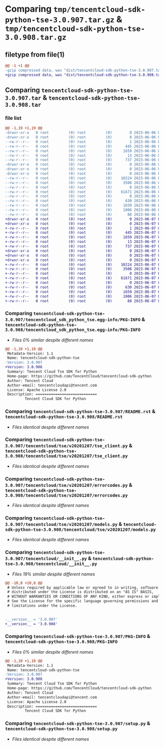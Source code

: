 # Comparing `tmp/tencentcloud-sdk-python-tse-3.0.907.tar.gz` & `tmp/tencentcloud-sdk-python-tse-3.0.908.tar.gz`

## filetype from file(1)

```diff
@@ -1 +1 @@
-gzip compressed data, was "dist/tencentcloud-sdk-python-tse-3.0.907.tar", last modified: Tue Jun  6 02:38:25 2023, max compression
+gzip compressed data, was "dist/tencentcloud-sdk-python-tse-3.0.908.tar", last modified: Wed Jun  7 00:35:40 2023, max compression
```

## Comparing `tencentcloud-sdk-python-tse-3.0.907.tar` & `tencentcloud-sdk-python-tse-3.0.908.tar`

### file list

```diff
@@ -1,19 +1,19 @@
-drwxr-xr-x   0 root         (0) root         (0)        0 2023-06-06 02:38:25.000000 tencentcloud-sdk-python-tse-3.0.907/
-drwxr-xr-x   0 root         (0) root         (0)        0 2023-06-06 02:38:25.000000 tencentcloud-sdk-python-tse-3.0.907/tencentcloud_sdk_python_tse.egg-info/
--rw-r--r--   0 root         (0) root         (0)        1 2023-06-06 02:38:25.000000 tencentcloud-sdk-python-tse-3.0.907/tencentcloud_sdk_python_tse.egg-info/dependency_links.txt
--rw-r--r--   0 root         (0) root         (0)      445 2023-06-06 02:38:25.000000 tencentcloud-sdk-python-tse-3.0.907/tencentcloud_sdk_python_tse.egg-info/SOURCES.txt
--rw-r--r--   0 root         (0) root         (0)     1659 2023-06-06 02:38:25.000000 tencentcloud-sdk-python-tse-3.0.907/tencentcloud_sdk_python_tse.egg-info/PKG-INFO
--rw-r--r--   0 root         (0) root         (0)       13 2023-06-06 02:38:25.000000 tencentcloud-sdk-python-tse-3.0.907/tencentcloud_sdk_python_tse.egg-info/top_level.txt
--rw-r--r--   0 root         (0) root         (0)      737 2023-06-06 02:38:25.000000 tencentcloud-sdk-python-tse-3.0.907/README.rst
-drwxr-xr-x   0 root         (0) root         (0)        0 2023-06-06 02:38:25.000000 tencentcloud-sdk-python-tse-3.0.907/tencentcloud/
-drwxr-xr-x   0 root         (0) root         (0)        0 2023-06-06 02:38:25.000000 tencentcloud-sdk-python-tse-3.0.907/tencentcloud/tse/
-drwxr-xr-x   0 root         (0) root         (0)        0 2023-06-06 02:38:25.000000 tencentcloud-sdk-python-tse-3.0.907/tencentcloud/tse/v20201207/
--rw-r--r--   0 root         (0) root         (0)    10224 2023-06-06 02:38:25.000000 tencentcloud-sdk-python-tse-3.0.907/tencentcloud/tse/v20201207/tse_client.py
--rw-r--r--   0 root         (0) root         (0)     3508 2023-06-06 02:38:25.000000 tencentcloud-sdk-python-tse-3.0.907/tencentcloud/tse/v20201207/errorcodes.py
--rw-r--r--   0 root         (0) root         (0)        0 2023-06-06 02:38:25.000000 tencentcloud-sdk-python-tse-3.0.907/tencentcloud/tse/v20201207/__init__.py
--rw-r--r--   0 root         (0) root         (0)    61671 2023-06-06 02:38:25.000000 tencentcloud-sdk-python-tse-3.0.907/tencentcloud/tse/v20201207/models.py
--rw-r--r--   0 root         (0) root         (0)        0 2023-06-06 02:38:25.000000 tencentcloud-sdk-python-tse-3.0.907/tencentcloud/tse/__init__.py
--rw-r--r--   0 root         (0) root         (0)      630 2023-06-06 02:38:25.000000 tencentcloud-sdk-python-tse-3.0.907/tencentcloud/__init__.py
--rw-r--r--   0 root         (0) root         (0)     1659 2023-06-06 02:38:25.000000 tencentcloud-sdk-python-tse-3.0.907/PKG-INFO
--rw-r--r--   0 root         (0) root         (0)     1006 2023-06-06 02:38:25.000000 tencentcloud-sdk-python-tse-3.0.907/setup.py
--rw-r--r--   0 root         (0) root         (0)       88 2023-06-06 02:38:25.000000 tencentcloud-sdk-python-tse-3.0.907/setup.cfg
+drwxr-xr-x   0 root         (0) root         (0)        0 2023-06-07 00:35:40.000000 tencentcloud-sdk-python-tse-3.0.908/
+drwxr-xr-x   0 root         (0) root         (0)        0 2023-06-07 00:35:40.000000 tencentcloud-sdk-python-tse-3.0.908/tencentcloud_sdk_python_tse.egg-info/
+-rw-r--r--   0 root         (0) root         (0)        1 2023-06-07 00:35:40.000000 tencentcloud-sdk-python-tse-3.0.908/tencentcloud_sdk_python_tse.egg-info/dependency_links.txt
+-rw-r--r--   0 root         (0) root         (0)      445 2023-06-07 00:35:40.000000 tencentcloud-sdk-python-tse-3.0.908/tencentcloud_sdk_python_tse.egg-info/SOURCES.txt
+-rw-r--r--   0 root         (0) root         (0)     1659 2023-06-07 00:35:40.000000 tencentcloud-sdk-python-tse-3.0.908/tencentcloud_sdk_python_tse.egg-info/PKG-INFO
+-rw-r--r--   0 root         (0) root         (0)       13 2023-06-07 00:35:40.000000 tencentcloud-sdk-python-tse-3.0.908/tencentcloud_sdk_python_tse.egg-info/top_level.txt
+-rw-r--r--   0 root         (0) root         (0)      737 2023-06-07 00:35:40.000000 tencentcloud-sdk-python-tse-3.0.908/README.rst
+drwxr-xr-x   0 root         (0) root         (0)        0 2023-06-07 00:35:40.000000 tencentcloud-sdk-python-tse-3.0.908/tencentcloud/
+drwxr-xr-x   0 root         (0) root         (0)        0 2023-06-07 00:35:40.000000 tencentcloud-sdk-python-tse-3.0.908/tencentcloud/tse/
+drwxr-xr-x   0 root         (0) root         (0)        0 2023-06-07 00:35:40.000000 tencentcloud-sdk-python-tse-3.0.908/tencentcloud/tse/v20201207/
+-rw-r--r--   0 root         (0) root         (0)    10224 2023-06-07 00:35:40.000000 tencentcloud-sdk-python-tse-3.0.908/tencentcloud/tse/v20201207/tse_client.py
+-rw-r--r--   0 root         (0) root         (0)     3508 2023-06-07 00:35:40.000000 tencentcloud-sdk-python-tse-3.0.908/tencentcloud/tse/v20201207/errorcodes.py
+-rw-r--r--   0 root         (0) root         (0)        0 2023-06-07 00:35:40.000000 tencentcloud-sdk-python-tse-3.0.908/tencentcloud/tse/v20201207/__init__.py
+-rw-r--r--   0 root         (0) root         (0)    61671 2023-06-07 00:35:40.000000 tencentcloud-sdk-python-tse-3.0.908/tencentcloud/tse/v20201207/models.py
+-rw-r--r--   0 root         (0) root         (0)        0 2023-06-07 00:35:40.000000 tencentcloud-sdk-python-tse-3.0.908/tencentcloud/tse/__init__.py
+-rw-r--r--   0 root         (0) root         (0)      630 2023-06-07 00:35:40.000000 tencentcloud-sdk-python-tse-3.0.908/tencentcloud/__init__.py
+-rw-r--r--   0 root         (0) root         (0)     1659 2023-06-07 00:35:40.000000 tencentcloud-sdk-python-tse-3.0.908/PKG-INFO
+-rw-r--r--   0 root         (0) root         (0)     1006 2023-06-07 00:35:40.000000 tencentcloud-sdk-python-tse-3.0.908/setup.py
+-rw-r--r--   0 root         (0) root         (0)       88 2023-06-07 00:35:40.000000 tencentcloud-sdk-python-tse-3.0.908/setup.cfg
```

### Comparing `tencentcloud-sdk-python-tse-3.0.907/tencentcloud_sdk_python_tse.egg-info/PKG-INFO` & `tencentcloud-sdk-python-tse-3.0.908/tencentcloud_sdk_python_tse.egg-info/PKG-INFO`

 * *Files 0% similar despite different names*

```diff
@@ -1,10 +1,10 @@
 Metadata-Version: 1.1
 Name: tencentcloud-sdk-python-tse
-Version: 3.0.907
+Version: 3.0.908
 Summary: Tencent Cloud Tse SDK for Python
 Home-page: https://github.com/TencentCloud/tencentcloud-sdk-python
 Author: Tencent Cloud
 Author-email: tencentcloudapi@tencent.com
 License: Apache License 2.0
 Description: ============================
         Tencent Cloud SDK for Python
```

### Comparing `tencentcloud-sdk-python-tse-3.0.907/README.rst` & `tencentcloud-sdk-python-tse-3.0.908/README.rst`

 * *Files identical despite different names*

### Comparing `tencentcloud-sdk-python-tse-3.0.907/tencentcloud/tse/v20201207/tse_client.py` & `tencentcloud-sdk-python-tse-3.0.908/tencentcloud/tse/v20201207/tse_client.py`

 * *Files identical despite different names*

### Comparing `tencentcloud-sdk-python-tse-3.0.907/tencentcloud/tse/v20201207/errorcodes.py` & `tencentcloud-sdk-python-tse-3.0.908/tencentcloud/tse/v20201207/errorcodes.py`

 * *Files identical despite different names*

### Comparing `tencentcloud-sdk-python-tse-3.0.907/tencentcloud/tse/v20201207/models.py` & `tencentcloud-sdk-python-tse-3.0.908/tencentcloud/tse/v20201207/models.py`

 * *Files identical despite different names*

### Comparing `tencentcloud-sdk-python-tse-3.0.907/tencentcloud/__init__.py` & `tencentcloud-sdk-python-tse-3.0.908/tencentcloud/__init__.py`

 * *Files 19% similar despite different names*

```diff
@@ -10,8 +10,8 @@
 # Unless required by applicable law or agreed to in writing, software
 # distributed under the License is distributed on an "AS IS" BASIS,
 # WITHOUT WARRANTIES OR CONDITIONS OF ANY KIND, either express or implied.
 # See the License for the specific language governing permissions and
 # limitations under the License.
 
 
-__version__ = '3.0.907'
+__version__ = '3.0.908'
```

### Comparing `tencentcloud-sdk-python-tse-3.0.907/PKG-INFO` & `tencentcloud-sdk-python-tse-3.0.908/PKG-INFO`

 * *Files 0% similar despite different names*

```diff
@@ -1,10 +1,10 @@
 Metadata-Version: 1.1
 Name: tencentcloud-sdk-python-tse
-Version: 3.0.907
+Version: 3.0.908
 Summary: Tencent Cloud Tse SDK for Python
 Home-page: https://github.com/TencentCloud/tencentcloud-sdk-python
 Author: Tencent Cloud
 Author-email: tencentcloudapi@tencent.com
 License: Apache License 2.0
 Description: ============================
         Tencent Cloud SDK for Python
```

### Comparing `tencentcloud-sdk-python-tse-3.0.907/setup.py` & `tencentcloud-sdk-python-tse-3.0.908/setup.py`

 * *Files identical despite different names*


